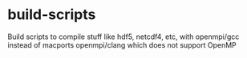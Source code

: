 build-scripts
=============

Build scripts to compile stuff like hdf5, netcdf4, etc, with openmpi/gcc instead of macports openmpi/clang which does not support OpenMP
